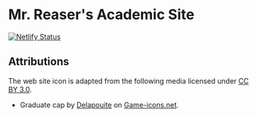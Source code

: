 # Mr. Reaser's Academic Site

[![Netlify Status](https://api.netlify.com/api/v1/badges/cf3b414a-5195-4576-9e43-44d9991ba98a/deploy-status)](https://app.netlify.com/sites/reaser/deploys)

## Attributions

The web site icon is adapted from the following media licensed under [CC BY 3.0](https://creativecommons.org/licenses/by/3.0).
+ Graduate cap by [Delapouite](https://delapouite.com/) on [Game-icons.net](https://game-icons.net/).
